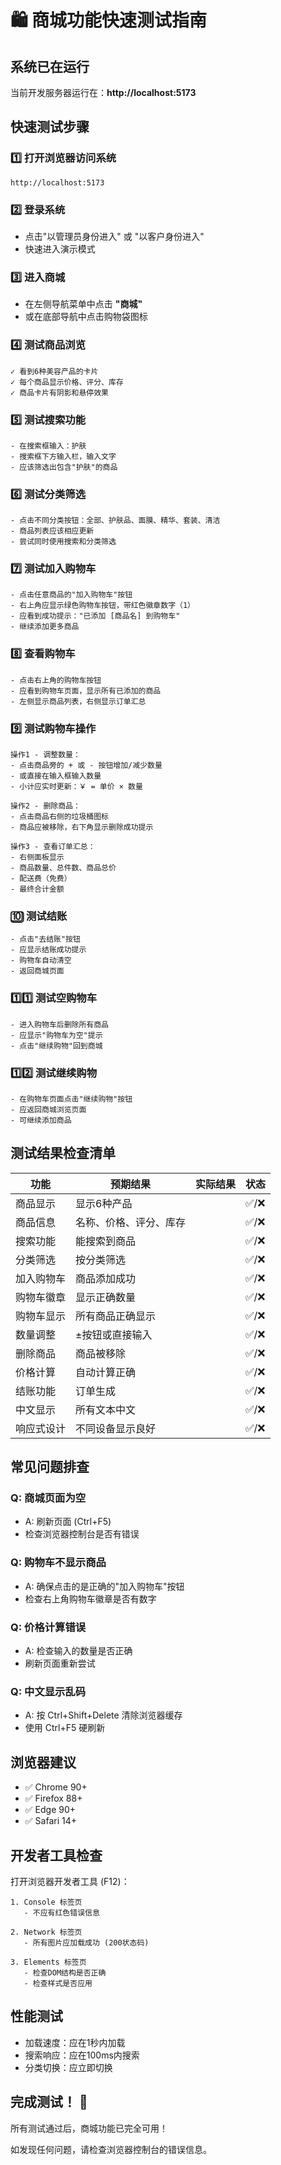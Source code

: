 # 🛍️ 商城功能快速测试指南

## 系统已在运行
当前开发服务器运行在：**http://localhost:5173**

## 快速测试步骤

### 1️⃣ 打开浏览器访问系统
```
http://localhost:5173
```

### 2️⃣ 登录系统
- 点击"以管理员身份进入" 或 "以客户身份进入"
- 快速进入演示模式

### 3️⃣ 进入商城
- 在左侧导航菜单中点击 **"商城"**
- 或在底部导航中点击购物袋图标

### 4️⃣ 测试商品浏览
```
✓ 看到6种美容产品的卡片
✓ 每个商品显示价格、评分、库存
✓ 商品卡片有阴影和悬停效果
```

### 5️⃣ 测试搜索功能
```
- 在搜索框输入：护肤
- 搜索框下方输入栏，输入文字
- 应该筛选出包含"护肤"的商品
```

### 6️⃣ 测试分类筛选
```
- 点击不同分类按钮：全部、护肤品、面膜、精华、套装、清洁
- 商品列表应该相应更新
- 尝试同时使用搜索和分类筛选
```

### 7️⃣ 测试加入购物车
```
- 点击任意商品的"加入购物车"按钮
- 右上角应显示绿色购物车按钮，带红色徽章数字（1）
- 应看到成功提示："已添加 [商品名] 到购物车"
- 继续添加更多商品
```

### 8️⃣ 查看购物车
```
- 点击右上角的购物车按钮
- 应看到购物车页面，显示所有已添加的商品
- 左侧显示商品列表，右侧显示订单汇总
```

### 9️⃣ 测试购物车操作
```
操作1 - 调整数量：
- 点击商品旁的 + 或 - 按钮增加/减少数量
- 或直接在输入框输入数量
- 小计应实时更新：￥ = 单价 × 数量

操作2 - 删除商品：
- 点击商品右侧的垃圾桶图标
- 商品应被移除，右下角显示删除成功提示

操作3 - 查看订单汇总：
- 右侧面板显示
- 商品数量、总件数、商品总价
- 配送费（免费）
- 最终合计金额
```

### 🔟 测试结账
```
- 点击"去结账"按钮
- 应显示结账成功提示
- 购物车自动清空
- 返回商城页面
```

### 1️⃣1️⃣ 测试空购物车
```
- 进入购物车后删除所有商品
- 应显示"购物车为空"提示
- 点击"继续购物"回到商城
```

### 1️⃣2️⃣ 测试继续购物
```
- 在购物车页面点击"继续购物"按钮
- 应返回商城浏览页面
- 可继续添加商品
```

## 测试结果检查清单

| 功能 | 预期结果 | 实际结果 | 状态 |
|------|--------|--------|------|
| 商品显示 | 显示6种产品 | | ✅/❌ |
| 商品信息 | 名称、价格、评分、库存 | | ✅/❌ |
| 搜索功能 | 能搜索到商品 | | ✅/❌ |
| 分类筛选 | 按分类筛选 | | ✅/❌ |
| 加入购物车 | 商品添加成功 | | ✅/❌ |
| 购物车徽章 | 显示正确数量 | | ✅/❌ |
| 购物车显示 | 所有商品正确显示 | | ✅/❌ |
| 数量调整 | ±按钮或直接输入 | | ✅/❌ |
| 删除商品 | 商品被移除 | | ✅/❌ |
| 价格计算 | 自动计算正确 | | ✅/❌ |
| 结账功能 | 订单生成 | | ✅/❌ |
| 中文显示 | 所有文本中文 | | ✅/❌ |
| 响应式设计 | 不同设备显示良好 | | ✅/❌ |

## 常见问题排查

### Q: 商城页面为空
- A: 刷新页面 (Ctrl+F5)
- 检查浏览器控制台是否有错误

### Q: 购物车不显示商品
- A: 确保点击的是正确的"加入购物车"按钮
- 检查右上角购物车徽章是否有数字

### Q: 价格计算错误
- A: 检查输入的数量是否正确
- 刷新页面重新尝试

### Q: 中文显示乱码
- A: 按 Ctrl+Shift+Delete 清除浏览器缓存
- 使用 Ctrl+F5 硬刷新

## 浏览器建议

- ✅ Chrome 90+
- ✅ Firefox 88+
- ✅ Edge 90+
- ✅ Safari 14+

## 开发者工具检查

打开浏览器开发者工具 (F12)：

```
1. Console 标签页
   - 不应有红色错误信息

2. Network 标签页
   - 所有图片应加载成功 (200状态码)

3. Elements 标签页
   - 检查DOM结构是否正确
   - 检查样式是否应用
```

## 性能测试

- 加载速度：应在1秒内加载
- 搜索响应：应在100ms内搜索
- 分类切换：应立即切换

## 完成测试！ 🎉

所有测试通过后，商城功能已完全可用！

如发现任何问题，请检查浏览器控制台的错误信息。











